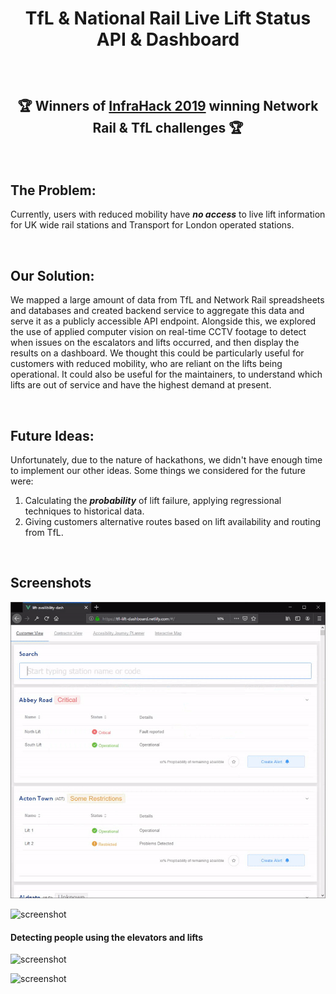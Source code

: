 
# <p align="center"> TfL & National Rail Live Lift Status API & Dashboard </p>

&nbsp;

## <p align="center">🏆   Winners of [InfraHack 2019](http://infrahack.hackpartners.com/) winning Network Rail & TfL challenges   🏆</p>

&nbsp;

## The Problem: 
Currently, users with reduced mobility have ***no access*** to live lift information for UK wide rail stations and Transport for London operated stations.  

&nbsp;

## Our Solution: 
We mapped a large amount of data from TfL and Network Rail spreadsheets and databases and created backend service to aggregate this data and serve it as a publicly accessible API endpoint. Alongside this, we explored the use of applied computer vision on real-time CCTV footage to detect when issues on the escalators and lifts occurred, and then display the results on a dashboard. We thought this could be particularly useful for customers with reduced mobility, who are reliant on the lifts being operational. It could also be useful for the maintainers, to understand which lifts are out of service and have the highest demand at present.

&nbsp;

## Future Ideas: 
Unfortunately, due to the nature of hackathons, we didn't have enough time to implement our other ideas. Some things we considered for the future were:

1.  Calculating the ***probability*** of lift failure, applying regressional techniques to historical data.
2.  Giving customers alternative routes based on lift availability and routing from TfL.

&nbsp;

## Screenshots
<p align="center"><img src ="screenshots/dashboard.gif" /></p>

![screenshot](screenshots/contractordash.png)

#### Detecting people using the elevators and lifts

![screenshot](screenshots/people-tracking-escalator.gif)

![screenshot](screenshots/people-tracking-lift.gif)
